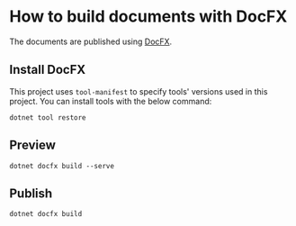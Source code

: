 # How to build documents with DocFX

The documents are published using [DocFX](https://dotnet.github.io/docfx/).

## Install DocFX

This project uses `tool-manifest` to specify tools' versions used in
this project. You can install tools with the below command:

```
dotnet tool restore
```

## Preview

```
dotnet docfx build --serve
```

## Publish

```
dotnet docfx build
```

